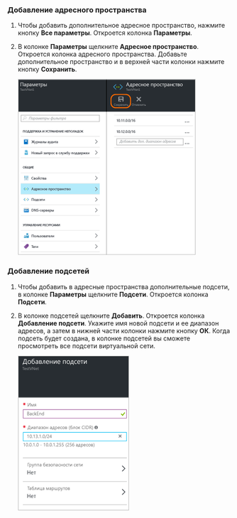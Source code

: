 ### Добавление адресного пространства
1. Чтобы добавить дополнительное адресное пространство, нажмите кнопку **Все параметры**. Откроется колонка **Параметры**. 
2. В колонке **Параметры** щелкните **Адресное пространство**. Откроется колонка адресного пространства. Добавьте дополнительное пространство и в верхней части колонки нажмите кнопку **Сохранить**.
   
    ![Добавление адресного пространства](./media/vpn-gateway-additional-address-space-include/address400.png)

### Добавление подсетей
1. Чтобы добавить в адресные пространства дополнительные подсети, в колонке **Параметры** щелкните **Подсети**. Откроется колонка **Подсети**. 
2. В колонке подсетей щелкните **Добавить**. Откроется колонка **Добавление подсети**. Укажите имя новой подсети и ее диапазон адресов, а затем в нижней части колонки нажмите кнопку **ОК**. Когда подсеть будет создана, в колонке подсетей вы сможете просмотреть все подсети виртуальной сети.

    ![Параметры подсети](./media/vpn-gateway-additional-address-space-include/addsubnet250.png)

<!---HONumber=AcomDC_0406_2016---->